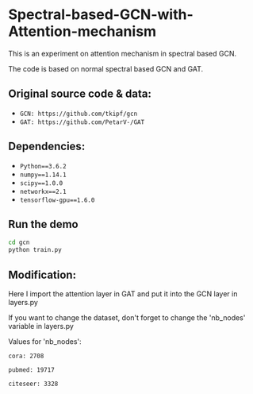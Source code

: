 # Spectral-based-GCN-with-Attention-mechanism
This is an experiment on attention mechanism in spectral based GCN.

The code is based on normal spectral based GCN and GAT.

## Original source code & data: 
- `GCN: https://github.com/tkipf/gcn`
- `GAT: https://github.com/PetarV-/GAT`
  
  
## Dependencies:
- `Python==3.6.2`
- `numpy==1.14.1`
- `scipy==1.0.0`
- `networkx==2.1`
- `tensorflow-gpu==1.6.0`

## Run the demo

```bash
cd gcn
python train.py
```

## Modification:

Here I import the attention layer in GAT and put it into the GCN layer in layers.py
  
If you want to change the dataset, don't forget to change the 'nb_nodes' variable in layers.py
  
Values for 'nb_nodes':

    cora: 2708
    
    pubmed: 19717
    
    citeseer: 3328

  
  
